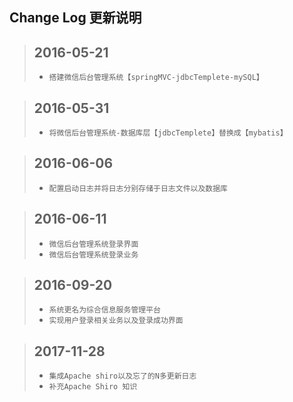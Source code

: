 Change Log 更新说明
------------------------------

>## 2016-05-21
>  + `搭建微信后台管理系统【springMVC-jdbcTemplete-mySQL】`

>## 2016-05-31
>  + `将微信后台管理系统-数据库层【jdbcTemplete】替换成【mybatis】`

>## 2016-06-06
>  + `配置启动日志并将日志分别存储于日志文件以及数据库`

>## 2016-06-11
>  + `微信后台管理系统登录界面`
>  + `微信后台管理系统登录业务`

>## 2016-09-20
>  + `系统更名为综合信息服务管理平台`
>  + `实现用户登录相关业务以及登录成功界面`

>## 2017-11-28
>  + `集成Apache shiro以及忘了的N多更新日志`
>  + `补充Apache Shiro 知识`